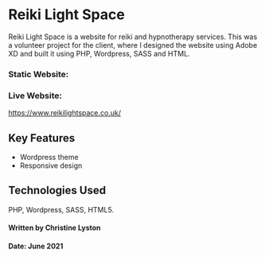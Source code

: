 # Reiki Light Space

Reiki Light Space is a website for reiki and hypnotherapy services. This was a volunteer project for the client, where I designed the website using Adobe XD and built it using PHP, Wordpress, SASS and HTML.

### Static Website: 



### Live Website:
https://www.reikilightspace.co.uk/

## Key Features

- Wordpress theme
- Responsive design

## Technologies Used

PHP, Wordpress, SASS, HTML5.

#### Written by Christine Lyston
#### Date: June 2021
